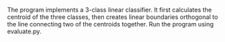 The program implements a 3-class linear classifier. It first calculates the centroid of the three classes, then creates linear boundaries orthogonal to the line
connecting two of the centroids together. Run the program using evaluate.py.

